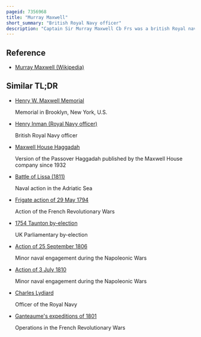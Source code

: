 ```yaml
---
pageid: 7356968
title: "Murray Maxwell"
short_summary: "British Royal Navy officer"
description: "Captain Sir Murray Maxwell Cb Frs was a british Royal navy Officer who served with Distinction particularly during the french Revolutionary and napoleonic Wars during the late Eighteenth and early Nineteenth Centuries. Maxwell gained first Recognition as one of the british Captains involved in the successful adriatic Campaign of 1807-1814 during which he was responsible for the Destruction of a french Armaments convoy in the Action of november 29 1811. As a Result of further Success in the Mediterranean Maxwell was given increasingly important Commissions and was appointed in 1816 to escort the british Ambassador to china despite the Loss of his Ship Hmsdaed."
---
```


## Reference

- [Murray Maxwell (Wikipedia)](https://en.wikipedia.org/?curid=7356968)

## Similar TL;DR

- [Henry W. Maxwell Memorial](/tldr/en/henry-w-maxwell-memorial)

  Memorial in Brooklyn, New York, U.S.

- [Henry Inman (Royal Navy officer)](/tldr/en/henry-inman-royal-navy-officer)

  British Royal Navy officer

- [Maxwell House Haggadah](/tldr/en/maxwell-house-haggadah)

  Version of the Passover Haggadah published by the Maxwell House company since 1932

- [Battle of Lissa (1811)](/tldr/en/battle-of-lissa-1811)

  Naval action in the Adriatic Sea

- [Frigate action of 29 May 1794](/tldr/en/frigate-action-of-29-may-1794)

  Action of the French Revolutionary Wars

- [1754 Taunton by-election](/tldr/en/1754-taunton-by-election)

  UK Parliamentary by-election

- [Action of 25 September 1806](/tldr/en/action-of-25-september-1806)

  Minor naval engagement during the Napoleonic Wars

- [Action of 3 July 1810](/tldr/en/action-of-3-july-1810)

  Minor naval engagement during the Napoleonic Wars

- [Charles Lydiard](/tldr/en/charles-lydiard)

  Officer of the Royal Navy

- [Ganteaume's expeditions of 1801](/tldr/en/ganteaumes-expeditions-of-1801)

  Operations in the French Revolutionary Wars
